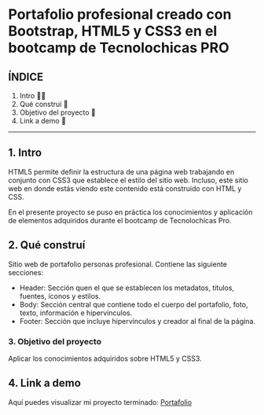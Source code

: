 # Portafolio profesional creado con  Bootstrap, HTML5 y CSS3 en el bootcamp de Tecnolochicas PRO

## ÍNDICE

1. Intro 🐱‍👤
2. Qué construí 👀
3. Objetivo del proyecto 🙌
4. Link a demo 📣

****

## 1. Intro 
HTML5 permite definir la estructura de una página web trabajando en conjunto con CSS3 que establece el estilo del sitio web. Incluso, este sitio web en donde estás viendo este contenido está construido con HTML y CSS.

En el presente proyecto se puso en práctica los conocimientos y aplicación de elementos adquiridos durante el bootcamp de Tecnolochicas Pro.

## 2. Qué construí
Sitio web de portafolio personas profesional.
Contiene las siguiente secciones:
- Header: Sección quen el que se establecen los metadatos, títulos, fuentes, íconos y estilos.
- Body: Sección central que contiene todo el cuerpo del portafolio, foto, texto, información e hipervínculos.
- Footer: Sección que incluye hipervínculos y creador al final de la página.

### 3. Objetivo del proyecto
Aplicar los conocimientos adquiridos sobre HTML5 y CSS3.

## 4. Link a demo
Aquí puedes visualizar mi proyecto terminado: [Portafolio](https://super-pegasus-264c7c.netlify.app/)
